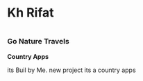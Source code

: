 
<h1>Kh Rifat<h1/>
  <h3> Go Nature Travels</h3>
  <b>Country Apps</b>

 its Buil by Me.
new project its a country apps
